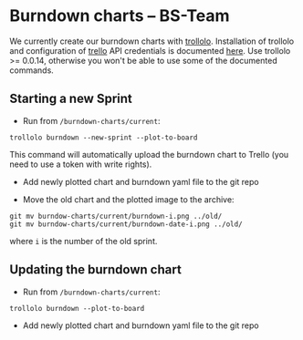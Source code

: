 # Burndown charts – BS-Team

We currently create our burndown charts with [trollolo](https://github.com/openSUSE/trollolo).
Installation of trollolo and configuration of [trello](https://trello.com) API credentials is
documented [here](https://github.com/openSUSE/trollolo#installation). Use trollolo >= 0.0.14, otherwise you won't be able to use some of the documented commands.

## Starting a new Sprint

* Run from `/burndown-charts/current`:

```shell
trollolo burndown --new-sprint --plot-to-board
```

This command will automatically upload the burndown chart to Trello (you need to use a token with write rights).

* Add newly plotted chart and burndown yaml file to the git repo

* Move the old chart and the plotted image to the archive:

```shell
git mv burndow-charts/current/burndown-i.png ../old/
git mv burndow-charts/current/burndown-date-i.png ../old/
```

where `i` is the number of the old sprint.

## Updating the burndown chart

* Run from `/burndown-charts/current`:

```shell
trollolo burndown --plot-to-board
```

* Add newly plotted chart and burndown yaml file to the git repo

